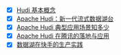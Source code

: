 - [x] [Hudi 基本概念](https://smartsi.blog.csdn.net/article/details/132388637)
- [x] [Apache Hudi：新一代流式数据湖台](https://smartsi.blog.csdn.net/article/details/132380225)
- [x] [Apache Hudi 典型应用场景知多少](https://smartsi.blog.csdn.net/article/details/132438013)
- [x] [Apache Hudi 在腾讯的落地与应用](https://smartsi.blog.csdn.net/article/details/132442418)
- [x] [数据湖在快手的生产实践](https://smartsi.blog.csdn.net/article/details/131930422)
